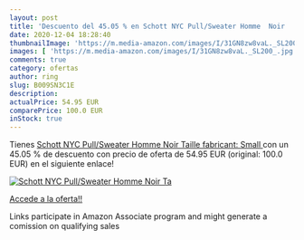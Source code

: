 ```yaml
---
layout: post
title: 'Descuento del 45.05 % en Schott NYC Pull/Sweater Homme  Noir   Ta'
date: 2020-12-04 18:28:40
thumbnailImage: 'https://m.media-amazon.com/images/I/31GN8zw8vaL._SL200_.jpg'
images: [ 'https://m.media-amazon.com/images/I/31GN8zw8vaL._SL200_.jpg' ]
comments: true
category: ofertas
author: ring
slug: B009SN3C1E
description:
actualPrice: 54.95 EUR
comparePrice: 100.0 EUR
inStock: true
---
```


Tienes [Schott NYC Pull/Sweater Homme  Noir   Taille fabricant: Small ](https://www.amazon.fr/dp/B009SN3C1E/?tag=tolees0d-21) con un 45.05 % de descuento con precio de oferta de 54.95 EUR (original: 100.0 EUR) en el siguiente enlace!

[![Schott NYC Pull/Sweater Homme  Noir   Ta](https://m.media-amazon.com/images/I/31GN8zw8vaL._SL200_.jpg)](https://www.amazon.fr/dp/B009SN3C1E/?tag=tolees0d-21)

[Accede a la oferta!!](https://www.amazon.fr/dp/B009SN3C1E/?tag=tolees0d-21)

Links participate in Amazon Associate program and might generate a comission on qualifying sales


